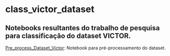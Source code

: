 # class_victor_dataset
## Notebooks resultantes do trabalho de pesquisa para classificação do dataset VICTOR.


[Pre_process_Dataset_Victor](Pre_process_Dataset_VICTOR.ipynb): Notebook para pré-processamento do dataset.
